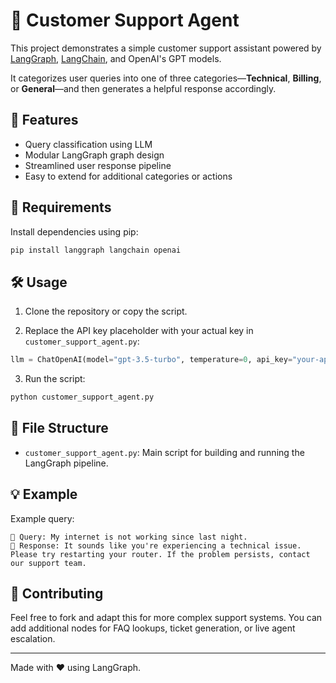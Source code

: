 # 🧠 Customer Support Agent

This project demonstrates a simple customer support assistant powered by [LangGraph](https://github.com/langchain-ai/langgraph), [LangChain](https://github.com/langchain-ai/langchain), and OpenAI's GPT models.

It categorizes user queries into one of three categories—**Technical**, **Billing**, or **General**—and then generates a helpful response accordingly.

## 🚀 Features

- Query classification using LLM
- Modular LangGraph graph design
- Streamlined user response pipeline
- Easy to extend for additional categories or actions

## 🧩 Requirements

Install dependencies using pip:

```bash
pip install langgraph langchain openai
```

## 🛠️ Usage

1. Clone the repository or copy the script.

2. Replace the API key placeholder with your actual key in `customer_support_agent.py`:

```python
llm = ChatOpenAI(model="gpt-3.5-turbo", temperature=0, api_key="your-api-key-here")
```

3. Run the script:

```bash
python customer_support_agent.py
```

## 📂 File Structure

- `customer_support_agent.py`: Main script for building and running the LangGraph pipeline.

## 💡 Example

Example query:

```
🧠 Query: My internet is not working since last night.
🤖 Response: It sounds like you're experiencing a technical issue. Please try restarting your router. If the problem persists, contact our support team.
```

## 🤝 Contributing

Feel free to fork and adapt this for more complex support systems. You can add additional nodes for FAQ lookups, ticket generation, or live agent escalation.

---

Made with ❤️ using LangGraph.

